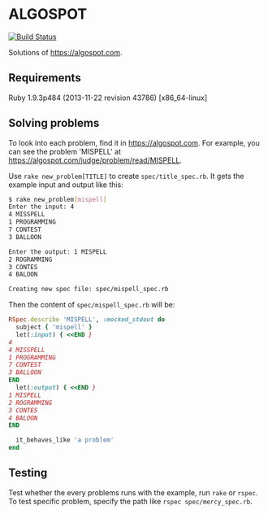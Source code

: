 # ALGOSPOT

[![Build Status](https://travis-ci.org/yous/algospot.svg?branch=master)](https://travis-ci.org/yous/algospot)

Solutions of <https://algospot.com>.

## Requirements

Ruby 1.9.3p484 (2013-11-22 revision 43786) [x86_64-linux]

## Solving problems

To look into each problem, find it in <https://algospot.com>. For example, you can see the problem 'MISPELL' at <https://algospot.com/judge/problem/read/MISPELL>.

Use `rake new_problem[TITLE]` to create `spec/title_spec.rb`. It gets the example input and output like this:

``` sh
$ rake new_problem[mispell]
Enter the input: 4
4 MISSPELL
1 PROGRAMMING
7 CONTEST
3 BALLOON

Enter the output: 1 MISPELL
2 ROGRAMMING
3 CONTES
4 BALOON

Creating new spec file: spec/mispell_spec.rb
```

Then the content of `spec/mispell_spec.rb` will be:

``` ruby
RSpec.describe 'MISPELL', :mocked_stdout do
  subject { 'mispell' }
  let(:input) { <<END }
4
4 MISSPELL
1 PROGRAMMING
7 CONTEST
3 BALLOON
END
  let(:output) { <<END }
1 MISPELL
2 ROGRAMMING
3 CONTES
4 BALOON
END

  it_behaves_like 'a problem'
end
```

## Testing

Test whether the every problems runs with the example, run `rake` or `rspec`. To test specific problem, specify the path like `rspec spec/mercy_spec.rb`.

